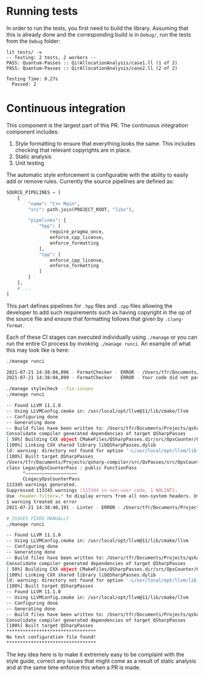 # Running tests

In order to run the tests, you first need to build the library. Assuming that this is already done and the corresponding build is in `Debug/`, run the tests from the `Debug` folder:

```
lit tests/ -v
-- Testing: 2 tests, 2 workers --
PASS: Quantum-Passes :: QirAllocationAnalysis/case1.ll (1 of 2)
PASS: Quantum-Passes :: QirAllocationAnalysis/case2.ll (2 of 2)

Testing Time: 0.27s
  Passed: 2
```

# Continuous integration

This component is the largest part of this PR. The continuous integration component includes:

1. Style formatting to ensure that everything looks the same. This includes checking that relevant copyrights are in place.
2. Static analysis
3. Unit testing

The automatic style enforcement is configurable with the ability to easily add or remove rules. Currently the source pipelines are defined as:

```python
SOURCE_PIPELINES = [
    {
        "name": "C++ Main",
        "src": path.join(PROJECT_ROOT, "libs"),

        "pipelines": {
            "hpp": [
                require_pragma_once,
                enforce_cpp_license,
                enforce_formatting
            ],
            "cpp": [
                enforce_cpp_license,
                enforce_formatting
            ]
        }
    },
    # ...
]
```

This part defines pipelines for `.hpp` files and `.cpp` files allowing the developer to add such requirements such as having copyright in the op of the source file and ensure that formatting follows that given by `.clang-format`.

Each of these CI stages can executed individually using `./manage` or you can run the entire CI process by invoking `./manage runci`. An example of what this may look like is here:

```zsh
./manage runci

2021-07-21 14:38:04,896 - FormatChecker - ERROR - /Users/tfr/Documents/Projects/qsharp-compiler/src/QsPasses/src/OpsCounter/OpsCounter.cpp was not correctly formatted.
2021-07-21 14:38:04,899 - FormatChecker - ERROR - Your code did not pass formatting.

./manage stylecheck --fix-issues
./manage runci

-- Found LLVM 11.1.0
-- Using LLVMConfig.cmake in: /usr/local/opt/llvm@11/lib/cmake/llvm
-- Configuring done
-- Generating done
-- Build files have been written to: /Users/tfr/Documents/Projects/qsharp-compiler/src/QsPasses/Debug
Consolidate compiler generated dependencies of target QSharpPasses
[ 50%] Building CXX object CMakeFiles/QSharpPasses.dir/src/OpsCounter/OpsCounter.cpp.o
[100%] Linking CXX shared library libQSharpPasses.dylib
ld: warning: directory not found for option '-L/usr/local/opt/llvm/lib'
[100%] Built target QSharpPasses
/Users/tfr/Documents/Projects/qsharp-compiler/src/QsPasses/src/OpsCounter/OpsCounter.cpp:29:7: error: invalid case style for class 'LegacyOpsCounterPass' [readability-identifier-naming,-warnings-as-errors]
class LegacyOpsCounterPass : public FunctionPass
      ^~~~~~~~~~~~~~~~~~~~
      CLegacyOpsCounterPass
113345 warnings generated.
Suppressed 113345 warnings (113344 in non-user code, 1 NOLINT).
Use -header-filter=.* to display errors from all non-system headers. Use -system-headers to display errors from system headers as well.
1 warning treated as error
2021-07-21 14:38:40,191 - Linter - ERROR - /Users/tfr/Documents/Projects/qsharp-compiler/src/QsPasses/src/OpsCounter/OpsCounter.cpp failed static analysis

# ISSUES FIXED MANUALLY
./manage runci

-- Found LLVM 11.1.0
-- Using LLVMConfig.cmake in: /usr/local/opt/llvm@11/lib/cmake/llvm
-- Configuring done
-- Generating done
-- Build files have been written to: /Users/tfr/Documents/Projects/qsharp-compiler/src/QsPasses/Debug
Consolidate compiler generated dependencies of target QSharpPasses
[ 50%] Building CXX object CMakeFiles/QSharpPasses.dir/src/OpsCounter/OpsCounter.cpp.o
[100%] Linking CXX shared library libQSharpPasses.dylib
ld: warning: directory not found for option '-L/usr/local/opt/llvm/lib'
[100%] Built target QSharpPasses
-- Found LLVM 11.1.0
-- Using LLVMConfig.cmake in: /usr/local/opt/llvm@11/lib/cmake/llvm
-- Configuring done
-- Generating done
-- Build files have been written to: /Users/tfr/Documents/Projects/qsharp-compiler/src/QsPasses/Debug
Consolidate compiler generated dependencies of target QSharpPasses
[100%] Built target QSharpPasses
*********************************
No test configuration file found!
*********************************
```

The key idea here is to make it extremely easy to be complaint with the style guide, correct any issues that might come as a result of static analysis and at the same time enforce this when a PR is made.
